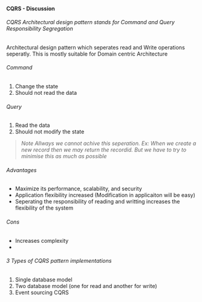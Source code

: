 #### CQRS - Discussion
###### CQRS Architectural design pattern stands for Command and Query Responsibility Segregation
>

Architectural design pattern which seperates read and Write operations seperatly.
This is mostly suitable for Domain centric Architecture

###### Command
1. Change the state
2. Should not read the data

###### Query
1. Read the data
2. Should not modify the state

> *Note Allways we cannot achive this seperation. Ex: When we create a new record then we may return the recordid. But we have to try to  minimise this as much as possible*

###### Advantages
* Maximize its performance, scalability, and security
* Application flexibility increased  (Modification in applicaiton will be easy)
* Seperating the responsibility of reading and writting increases the flexibility of the system

###### Cons
* Increases complexity
*


###### 3 Types of CQRS pattern implementations
1. Single database model
2. Two database model (one for read and another for write)
3. Event sourcing CQRS

[//]: # (Tags: CQRS,  CQRS Architectural design pattern )
[//]: # (Type: software Architecture  - CQRS)
[//]: # (Rating: 2)
[//]: # (Languages:powershell)
[//]: # (ReadyState:Inprogress)
